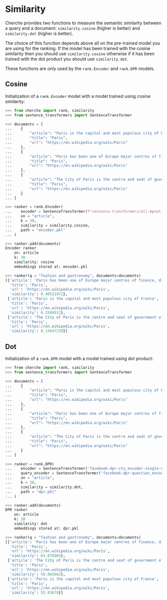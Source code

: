 # Similarity

Cherche provides two functions to measure the semantic similarity between a query and a document: `similarity.cosine` (higher is better) and `similarity.dot` (higher is better).

The choice of this function depends above all on the pre-trained model you are using for the ranking. If the model has been trained with the cosine similarity then you should use `similarity.cosine` otherwise if it has been trained with the dot product you should use `similarity.dot`.

These functions are only used by the `rank.Encoder` and `rank.DPR` models.

## Cosine

Initialization of a `rank.Encoder` model with a model trained using cosine similarity:

```python
>>> from cherche import rank, similarity
>>> from sentence_transformers import SentenceTransformer

>>> documents = [
...    {
...        "article": "Paris is the capital and most populous city of France",
...        "title": "Paris",
...        "url": "https://en.wikipedia.org/wiki/Paris"
...    },
...    {
...        "article": "Paris has been one of Europe major centres of finance, diplomacy , commerce , fashion , gastronomy , science , and arts.",
...        "title": "Paris",
...        "url": "https://en.wikipedia.org/wiki/Paris"
...    },
...    {
...        "article": "The City of Paris is the centre and seat of government of the region and province of Île-de-France .",
...        "title": "Paris",
...        "url": "https://en.wikipedia.org/wiki/Paris"
...    }
... ]

>>> ranker = rank.Encoder(
...    encoder = SentenceTransformer(f"sentence-transformers/all-mpnet-base-v2").encode,
...    on = "article",
...    k = 30,
...    similarity = similarity.cosine,
...    path = "encoder.pkl"
... )

>>> ranker.add(documents)
Encoder ranker
    on: article
    k: 30
    similarity: cosine
    embeddings stored at: encoder.pkl

>>> ranker(q = "fashion and gastronomy", documents=documents)
[{'article': 'Paris has been one of Europe major centres of finance, diplomacy , commerce , fashion , gastronomy , science , and arts.',
  'title': 'Paris',
  'url': 'https://en.wikipedia.org/wiki/Paris',
  'similarity': 0.40531972},
 {'article': 'Paris is the capital and most populous city of France',
  'title': 'Paris',
  'url': 'https://en.wikipedia.org/wiki/Paris',
  'similarity': 0.2509912},
 {'article': 'The City of Paris is the centre and seat of government of the region and province of Île-de-France .',
  'title': 'Paris',
  'url': 'https://en.wikipedia.org/wiki/Paris',
  'similarity': 0.13647239}]
```

## Dot

Initialization of a `rank.DPR` model with a model trained using dot product:

```python
>>> from cherche import rank, similarity
>>> from sentence_transformers import SentenceTransformer

>>> documents = [
...    {
...        "article": "Paris is the capital and most populous city of France",
...        "title": "Paris",
...        "url": "https://en.wikipedia.org/wiki/Paris"
...    },
...    {
...        "article": "Paris has been one of Europe major centres of finance, diplomacy , commerce , fashion , gastronomy , science , and arts.",
...        "title": "Paris",
...        "url": "https://en.wikipedia.org/wiki/Paris"
...    },
...    {
...        "article": "The City of Paris is the centre and seat of government of the region and province of Île-de-France .",
...        "title": "Paris",
...        "url": "https://en.wikipedia.org/wiki/Paris"
...    }
... ]

>>> ranker = rank.DPR(
...    encoder = SentenceTransformer('facebook-dpr-ctx_encoder-single-nq-base').encode,
...    query_encoder = SentenceTransformer('facebook-dpr-question_encoder-single-nq-base').encode,
...    on = "article",
...    k = 30,
...    similarity = similarity.dot,
...    path = "dpr.pkl"
... )

>>> ranker.add(documents)
DPR ranker
    on: article
    k: 30
    similarity: dot
    embeddings stored at: dpr.pkl

>>> ranker(q = "fashion and gastronomy", documents=documents)
[{'article': 'Paris has been one of Europe major centres of finance, diplomacy , commerce , fashion , gastronomy , science , and arts.',
  'title': 'Paris',
  'url': 'https://en.wikipedia.org/wiki/Paris',
  'similarity': 63.076904},
 {'article': 'The City of Paris is the centre and seat of government of the region and province of Île-de-France .',
  'title': 'Paris',
  'url': 'https://en.wikipedia.org/wiki/Paris',
  'similarity': 58.065662},
 {'article': 'Paris is the capital and most populous city of France',
  'title': 'Paris',
  'url': 'https://en.wikipedia.org/wiki/Paris',
  'similarity': 55.83678}]
```
